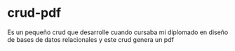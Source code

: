 # crud-pdf
Es un pequeño crud que desarrolle cuando cursaba mi diplomado en diseño de bases de datos relacionales y este crud genera un pdf
